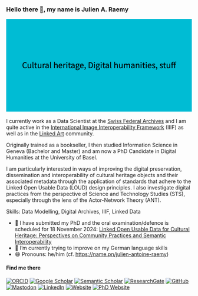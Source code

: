 ### Hello there 👋, my name is Julien A. Raemy
![](https://raw.githubusercontent.com/julsraemy/julsraemy/main/Cultural_heritage%2C_Digital_humanities%2C_stuff.png)

I currently work as a Data Scientist at the [Swiss Federal Archives](https://www.bar.admin.ch) and I am quite active in the [International Image Interoperability Framework](https://iiif.io) (IIIF) as well as in the [Linked Art](https://linked.art) community.

Originally trained as a bookseller, I then studied Information Science in Geneva (Bachelor and Master) and am now a PhD Candidate in Digital Humanities at the University of Basel. 

I am particularly interested in ways of improving the digital preservation, dissemination and interoperability of cultural heritage objects and their associated metadata through the application of standards that adhere to the Linked Open Usable Data (LOUD) design principles. I also investigate digital practices from the perspective of Science and Technology Studies (STS), especially through the lens of the Actor-Network Theory (ANT).

Skills: Data Modelling, Digital Archives, IIIF, Linked Data

- 🔭 I have submitted my PhD and the oral examination/defence is scheduled for 18 November 2024: [Linked Open Usable Data for Cultural Heritage: Perspectives on Community Practices and Semantic Interoperability](https://phd.julsraemy.ch)
- 🌱 I’m currently trying to improve on my German language skills
- 😄 Pronouns: he/him (cf. https://name.pn/julien-antoine-raemy)

#### Find me there
[![ORCID](https://img.shields.io/static/v1?label=ORCID&message=0000-0002-4711-5759&color=A6CE39&logo=orcid)](https://orcid.org/0000-0002-4711-5759)
[![Google Scholar](https://img.shields.io/static/v1?label=Google%20Scholar&message=Julien%20A.%20Raemy&color=4285F4&logo=googlescholar)](https://scholar.google.ch/citations?user=pGROUG0AAAAJ&hl)
[![Semantic Scholar](https://img.shields.io/static/v1?label=Semantic%20Scholar&message=Julien%20A.%20Raemy&color=1857B6&logo=semanticscholar)](https://www.semanticscholar.org/author/Julien-A.-Raemy/72004221)
[![ResearchGate](https://img.shields.io/static/v1?label=ResearchGate&message=Julien%20Antoine%20Raemy&color=00CCBB&logo=researchgate)](https://www.researchgate.net/profile/Julien-Raemy)
[![GitHub](https://img.shields.io/static/v1?label=GitHub&message=julsraemy&color=181717&logo=github)](https://github.com/julsraemy)
[![Mastodon](https://img.shields.io/static/v1?label=Mastodon&message=@julsraemy@hcommons.social&color=6364FF&logo=mastodon)](https://hcommons.social/@julsraemy)
[![LinkedIn](https://img.shields.io/static/v1?label=LinkedIn&message=Julien%20A.%20Raemy&color=0077B5&logo=linkedin)](https://www.linkedin.com/in/julienaraemy/)
[![Website](https://img.shields.io/static/v1?label=Website&message=Julien%20A.%20Raemy&color=222222&logo=githubpages)](https://julsraemy.ch)
[![PhD Website](https://img.shields.io/badge/PhD%20Website-LOUD%20for%20Cultural%20Heritage-informational)](https://phd.julsraemy.ch)


<!--
**julsraemy/julsraemy** is a ✨ _special_ ✨ repository because its `README.md` (this file) appears on your GitHub profile. -->
